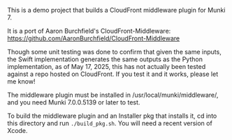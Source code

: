 This is a demo project that builds a CloudFront middleware plugin for Munki 7.

It is a port of Aaron Burchfield's CloudFront-Middleware:
https://github.com/AaronBurchfield/CloudFront-Middleware

Though some unit testing was done to confirm that given the same inputs, the Swift implementation generates the same outputs as the Python implementation, as of May 17, 2025, this has not actually been tested against a repo hosted on CloudFront. If you test it and it works, please let me know!

The middleware plugin must be installed in /usr/local/munki/middleware/, and you need Munki 7.0.0.5139 or later to test.

To build the middleware plugin and an Installer pkg that installs it, cd into this directory and run `./build_pkg.sh`. You will need a recent version of Xcode.
